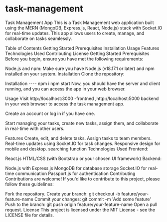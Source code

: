 # task-management

Task Management App
This is a Task Management web application built using the MERN (MongoDB, Express.js, React, Node.js) stack with Socket.IO for real-time updates. This app allows users to create, manage, and collaborate on tasks seamlessly.

Table of Contents
Getting Started
Prerequisites
Installation
Usage
Features
Technologies Used
Contributing
License
Getting Started
Prerequisites
Before you begin, ensure you have met the following requirements:

Node.js and npm: Make sure you have Node.js (v18.17.1 or later) and npm installed on your system.
Installation
Clone the repository:

Installation ----
npm i
npm start
Now, you should have the server and client running, and you can access the app in your web browser.

Usage
Visit http://localhost:3000 -frontned ,http://localhost:5000 backend in your web browser to access the task management app.

Create an account or log in if you have one.

Start managing your tasks, create new tasks, assign them, and collaborate in real-time with other users.

Features
Create, edit, and delete tasks.
Assign tasks to team members.
Real-time updates using Socket.IO for task changes.
Responsive design for mobile and desktop.
searching function
Technologies Used
Frontend:

React.js
HTML/CSS (with Bootstrap or your chosen UI framework)
Backend:

Node.js with Express.js
MongoDB for database storage
Socket.IO for real-time communication
Passport.js for authentication
Contributing
Contributions are welcome! If you'd like to contribute to this project, please follow these guidelines:

Fork the repository.
Create your branch: git checkout -b feature/your-feature-name
Commit your changes: git commit -m 'Add some feature'
Push to the branch: git push origin feature/your-feature-name
Open a pull request.
License
This project is licensed under the MIT License - see the LICENSE file for details.



